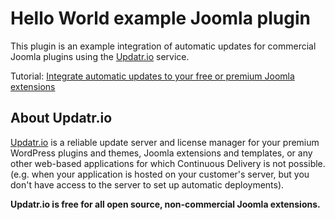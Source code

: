 # Hello World example Joomla plugin

This plugin is an example integration of automatic updates for commercial Joomla plugins using the [Updatr.io](https://updatr.io) service.

Tutorial: [Integrate automatic updates to your free or premium Joomla extensions](https://updatr.io/docs/1.x/update-server-free-commercial-joomla-extensions-templates)

## About Updatr.io

[Updatr.io](https://updatr.io) is a reliable update server and license manager for your premium WordPress plugins and themes, Joomla extensions and templates, or any other web-based applications for which Continuous Delivery is not possible. (e.g. when your application is hosted on your customer's server, but you don't have access to the server to set up automatic deployments).

**Updatr.io is free for all open source, non-commercial Joomla extensions.**
